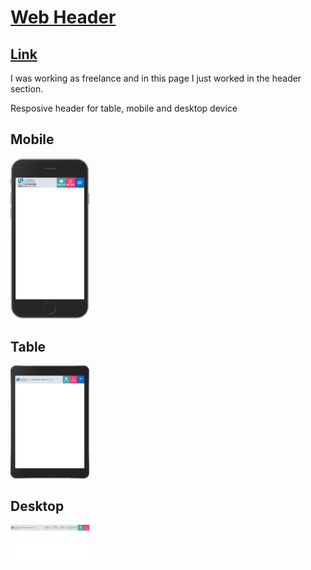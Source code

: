 # [Web Header](https://huyouhinkaisyuu-lifere.com/lp/)
## [Link](https://huyouhinkaisyuu-lifere.com/lp/)
I was working as freelance and in this page I just worked in the header section.

Resposive header for table, mobile and desktop device 
## Mobile

<img src="Screenshots/Mobile_version.png" alt="Mobile Version image" width="25%" height="auto">

## Table 
<img src="Screenshots/Table_version.png" alt="Mobile Version image" width="25%" height="auto">

## Desktop
<img src="Screenshots/Desktop_version.png" alt="Mobile Version image" width="25%" height="auto">

